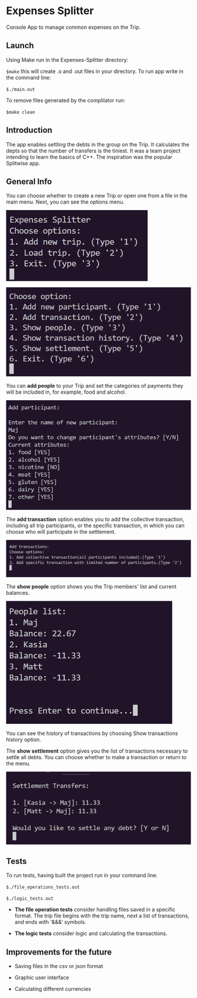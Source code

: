 # Expenses Splitter
Console App to manage common expenses on the Trip.


## Launch
Using Make
run in the Expenses-Splitter directory:

`$make`
this will create .o and .out files in your directory. To run app write in the command line:

`$./main.out`

To remove files generated by the complilator run:

`$make clean`

## Introduction

The app enables settling the debts in the group on the Trip. It calculates the depts so that the number of transfers is the tiniest. It was a team project intending to learn the basics of C++. The inspiration was the popular Splitwise app.

## General Info
You can choose whether to create a new Trip or open one from a file in the main menu. Next, you can see the options menu.

![](img/main_menu.png)

![](img/second.png)

You can __add people__ to your Trip and set the categories of payments they will be included in, for example, food and alcohol.

![](img/categories_set.png)

The __add transaction__ option enables you to add the collective transaction, including all trip participants, or the specific transaction, in which you can choose who will participate in the settlement.

![](img/add_trans.png)

The __show people__ option shows you the Trip members' list and current balances.

![](img/balances.png)


You can see the history of transactions by choosing Show transactions history option.

The __show settlement__ option gives you the list of transactions necessary to settle all debts. You can choose whether to make a transaction or return to the menu.

![](img/settlement.png)

## Tests
To run tests, having built the project run in your command line:

`$./file_operations_tests.out`

`$./logic_tests.out`

* __The file operation tests__ consider handling files saved in a specific format. The trip file begins with the trip name, next a list of transactions, and ends with '&&&' symbols.

* __The logic tests__ consider logic and calculating the transactions.

## Improvements for the future

* Saving files in the csv or json format

* Graphic user interface

* Calculating different currencies



